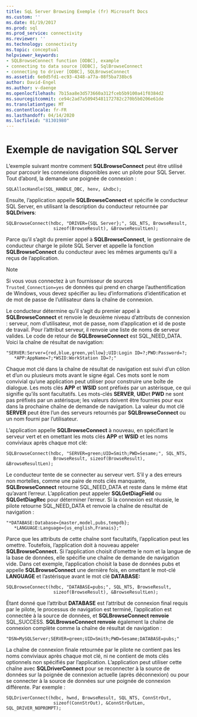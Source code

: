 ```yaml
---
title: SqL Server Browsing Exemple (fr) Microsoft Docs
ms.custom: ''
ms.date: 01/19/2017
ms.prod: sql
ms.prod_service: connectivity
ms.reviewer: ''
ms.technology: connectivity
ms.topic: conceptual
helpviewer_keywords:
- SQLBrowseConnect function [ODBC], example
- connecting to data source [ODBC], SqlBrowseConnect
- connecting to driver [ODBC], SQLBrowseConnect
ms.assetid: 6e0d5fd1-ec93-4348-a77a-08f5ba738bc6
author: David-Engel
ms.author: v-daenge
ms.openlocfilehash: 7b15aa8e3d573660a312fceb5b9100a41f0384d2
ms.sourcegitcommit: ce94c2ad7a50945481172782c270b5b0206e61de
ms.translationtype: MT
ms.contentlocale: fr-FR
ms.lasthandoff: 04/14/2020
ms.locfileid: "81301980"
---
```

# <a name="sql-server-browsing-example"></a>Exemple de navigation SQL Server
L’exemple suivant montre comment **SQLBrowseConnect** peut être utilisé pour parcourir les connexions disponibles avec un pilote pour SQL Server. Tout d’abord, la demande une poignée de connexion :  
  
```  
SQLAllocHandle(SQL_HANDLE_DBC, henv, &hdbc);  
```  
  
 Ensuite, l’application appelle **SQLBrowseConnect** et spécifie le conducteur SQL Server, en utilisant la description du conducteur retournée par **SQLDrivers**:  
  
```  
SQLBrowseConnect(hdbc, "DRIVER={SQL Server};", SQL_NTS, BrowseResult,  
                  sizeof(BrowseResult), &BrowseResultLen);  
```  
  
 Parce qu’il s’agit du premier appel à **SQLBrowseConnect**, le gestionnaire de conducteur charge le pilote SQL Server et appelle la fonction **SQLBrowseConnect** du conducteur avec les mêmes arguments qu’il a reçus de l’application.  
  
> [!NOTE]  
>  Si vous vous connectez à un fournisseur de sources `Trusted_Connection=yes` de données qui prend en charge l’authentification de Windows, vous devez spécifier au lieu d’informations d’identification et de mot de passe de l’utilisateur dans la chaîne de connexion.  
  
 Le conducteur détermine qu’il s’agit du premier appel à **SQLBrowseConnect** et renvoie le deuxième niveau d’attributs de connexion : serveur, nom d’utilisateur, mot de passe, nom d’application et id de poste de travail. Pour l’attribut serveur, il renvoie une liste de noms de serveur valides. Le code de retour de **SQLBrowseConnect** est SQL_NEED_DATA. Voici la chaîne de résultat de navigation:  
  
```  
"SERVER:Server={red,blue,green,yellow};UID:Login ID=?;PWD:Password=?;  
   *APP:AppName=?;*WSID:WorkStation ID=?;"  
```  
  
 Chaque mot clé dans la chaîne de résultat de navigation est suivi d’un côlon et d’un ou plusieurs mots avant le signe égal. Ces mots sont le nom convivial qu’une application peut utiliser pour construire une boîte de dialogue. Les mots clés **APP** et **WSID** sont préfixés par un astérisque, ce qui signifie qu’ils sont facultatifs. Les mots-clés **SERVER**, **UID**et **PWD** ne sont pas préfixés par un astérisque; les valeurs doivent être fournies pour eux dans la prochaine chaîne de demande de navigation. La valeur du mot clé **SERVER** peut être l’un des serveurs retournés par **SQLBrowseConnect** ou un nom fourni par l’utilisateur.  
  
 L’application appelle **SQLBrowseConnect** à nouveau, en spécifiant le serveur vert et en omettant les mots clés **APP** et **WSID** et les noms conviviaux après chaque mot clé:  
  
```  
SQLBrowseConnect(hdbc, "SERVER=green;UID=Smith;PWD=Sesame;", SQL_NTS,  
                  BrowseResult, sizeof(BrowseResult), &BrowseResultLen);  
```  
  
 Le conducteur tente de se connecter au serveur vert. S’il y a des erreurs non mortelles, comme une paire de mots clés manquante, **SQLBrowseConnect** retourne SQL_NEED_DATA et reste dans le même état qu’avant l’erreur. L’application peut appeler **SQLGetDiagField** ou **SQLGetDiagRec** pour déterminer l’erreur. Si la connexion est réussie, le pilote retourne SQL_NEED_DATA et renvoie la chaîne de résultat de navigation :  
  
```  
"*DATABASE:Database={master,model,pubs,tempdb};  
   *LANGUAGE:Language={us_english,Franais};"  
```  
  
 Parce que les attributs de cette chaîne sont facultatifs, l’application peut les omettre. Toutefois, l’application doit à nouveau appeler **SQLBrowseConnect.** Si l’application choisit d’omettre le nom et la langue de la base de données, elle spécifie une chaîne de demande de navigation vide. Dans cet exemple, l’application choisit la base de données pubs et appelle **SQLBrowseConnect** une dernière fois, en omettant le mot-clé **LANGUAGE** et l’astérisque avant le mot clé **DATABASE:**  
  
```  
SQLBrowseConnect(hdbc, "DATABASE=pubs;", SQL_NTS, BrowseResult,  
                  sizeof(BrowseResult), &BrowseResultLen);  
```  
  
 Étant donné que l’attribut **DATABASE** est l’attribut de connexion final requis par le pilote, le processus de navigation est terminé, l’application est connectée à la source de données, et **SQLBrowseConnect renvoie** SQL_SUCCESS. **SQLBrowseConnect renvoie** également la chaîne de connexion complète comme la chaîne de résultat de navigation :  
  
```  
"DSN=MySQLServer;SERVER=green;UID=Smith;PWD=Sesame;DATABASE=pubs;"  
```  
  
 La chaîne de connexion finale retournée par le pilote ne contient pas les noms conviviaux après chaque mot clé, ni ne contient de mots clés optionnels non spécifiés par l’application. L’application peut utiliser cette chaîne avec **SQLDriverConnect** pour se reconnecter à la source de données sur la poignée de connexion actuelle (après déconnexion) ou pour se connecter à la source de données sur une poignée de connexion différente. Par exemple :  
  
```  
SQLDriverConnect(hdbc, hwnd, BrowseResult, SQL_NTS, ConnStrOut,  
                  sizeof(ConnStrOut), &ConnStrOutLen, SQL_DRIVER_NOPROMPT);  
```

